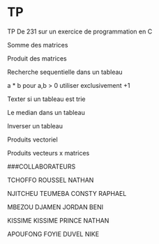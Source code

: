 # TP
TP De 231 sur un exercice de programmation en C

Somme des matrices 

Produit des matrices 

Recherche sequentielle dans un tableau

a * b pour a,b > 0 utiliser exclusivement +1

Texter si un tableau est trie

Le median dans un tableau

Inverser un tableau 

Produits vectoriel

Produits vecteurs x matrices

###COLLABORATEURS

TCHOFFO ROUSSEL NATHAN

NJITCHEU TEUMEBA CONSTY RAPHAEL

MBEZOU DJAMEN JORDAN BENI

KISSIME KISSIME PRINCE NATHAN

APOUFONG FOYIE DUVEL NIKE 
